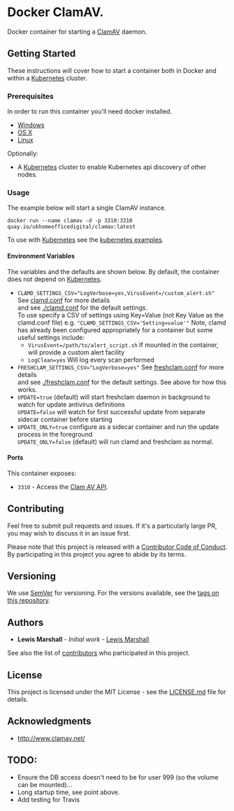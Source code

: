 # Docker ClamAV.

Docker container for starting a [ClamAV](http://www.clamav.net/) daemon.

## Getting Started

These instructions will cover how to start a container both in Docker and within a [Kubernetes][Kubernetes link] cluster.

### Prerequisites

In order to run this container you'll need docker installed.

* [Windows](https://docs.docker.com/windows/started)
* [OS X](https://docs.docker.com/docker-for-mac/)
* [Linux](https://docs.docker.com/linux/started/)

Optionally:

* A [Kubernetes][Kubernetes link] cluster to enable Kubernetes api discovery of other nodes.

### Usage

The example below will start a single ClamAV instance.

```
docker run --name clamav -d -p 3310:3310 quay.io/ukhomeofficedigital/clamav:latest
```

To use with [Kubernetes][Kubernetes link] see the [kubernetes examples](examples/kubernetes.md).


#### Environment Variables

The variables and the defaults are shown below.
By default, the container does not depend on [Kubernetes][Kubernetes link].

* `CLAMD_SETTINGS_CSV="LogVerbose=yes,VirusEvent=/custom_alert.sh"` See [clamd.conf](http://linux.die.net/man/5/clamd.conf) for more details  
  and see [./clamd.conf](./clamd.conf) for the default settings.  
  To use specify a CSV of settings using Key=Value (not Key Value as the clamd.conf file) e.g. `"CLAMD_SETTINGS_CSV='Setting=value'"`
  Note, clamd has already been configured appropriately for a container but some useful settings include:    
  * `VirusEvent=/path/to/alert_script.sh` If mounted in the container, will provide a custom alert facility
  * `LogClean=yes` Will log every scan performed
* `FRESHCLAM_SETTINGS_CSV="LogVerbose=yes"` See [freshclam.conf](http://linux.die.net/man/5/freshclam.conf) for more details  
  and see [./freshclam.conf](freshclam.conf) for the default settings. See above for how this works.  
* `UPDATE=true` (default) will start freshclam daemon in background to watch for update antivirus definitions  
  `UPDATE=false` will watch for first successful update from separate sidecar container before starting
* `UPDATE_ONLY=true` configure as a sidecar container and run the update process in the foreground  
  `UPDATE_ONLY=false` (default) will run clamd and freshclam as normal.  

#### Ports

This container exposes:

* `3310` - Access the [Clam AV API](http://linux.die.net/man/8/clamd).

## Contributing

Feel free to submit pull requests and issues. If it's a particularly large PR, you may wish to discuss
it in an issue first.

Please note that this project is released with a [Contributor Code of Conduct](code_of_conduct.md).
By participating in this project you agree to abide by its terms.

## Versioning

We use [SemVer](http://semver.org/) for versioning. For the versions available, see the
[tags on this repository](https://github.com/UKHomeOffice/docker-clamav/tags).

## Authors

* **Lewis Marshall** - *Initial work* - [Lewis Marshall](https://github.com/LewisMarshall)

See also the list of [contributors](https://github.com/UKHomeOffice/docker-clamav/contributors) who
participated in this project.

## License

This project is licensed under the MIT License - see the [LICENSE.md](LICENSE.md) file for details.

## Acknowledgments

* http://www.clamav.net/

## TODO:

* Ensure the DB access doesn't need to be for user 999 (so the volume can be mounted)...
* Long startup time, see point above.
* Add testing for Travis


[Kubernetes link]: https://kubernetes.io/

